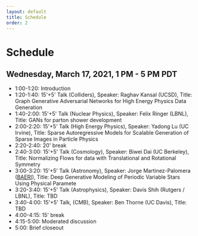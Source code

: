```yaml
---
layout: default
title: Schedule
order: 2
---
```


# Schedule

## Wednesday, March 17, 2021, 1 PM - 5 PM PDT

- 1:00-1:20: Introduction
- 1:20-1:40: 15'+5' Talk (Colliders), Speaker: Raghav Kansal (UCSD), Title: Graph Generative Adversarial Networks for High Energy Physics Data Generation
- 1:40-2:00: 15'+5' Talk (Nuclear Physics), Speaker: Felix Ringer (LBNL), Title: GANs for parton shower development
- 2:00-2:20: 15'+5' Talk (High Energy Physics), Speaker: Yadong Lu (UC Irvine), Title: Sparse Autoregressive Models for Scalable Generation of Sparse Images in Particle Physics
- 2:20-2:40: 20' break
- 2:40-3:00: 15'+5' Talk (Cosmology), Speaker: Biwei Dai (UC Berkeley), Title: Normalizing Flows for data with Translational and Rotational Symmetry
- 3:00-3:20: 15'+5' Talk (Astronomy), Speaker: Jorge Martinez-Palomera ([BAERI](https://baeri.org)), Title: Deep Generative Modeling of Periodic Variable Stars Using Physical Paramete
- 3:20-3:40: 15'+5' Talk (Astrophysics), Speaker: Davis Shih (Rutgers / LBNL), Title: TBD
- 3:40-4:00: 15'+5' Talk, (CMB), Speaker: Ben Thorne (UC Davis), Title: TBD
- 4:00-4:15: 15' break
- 4:15-5:00: Moderated discussion
- 5:00: Brief closeout 
